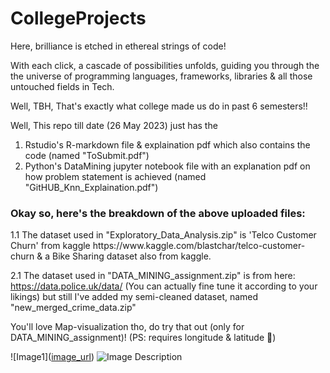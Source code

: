 # CollegeProjects
Here, brilliance is etched in ethereal strings of code!

With each click, a cascade of possibilities unfolds, guiding you through the the universe of 
programming languages, frameworks, libraries & all those untouched fields in Tech.

Well, TBH, That's exactly what college made us do in past 6 semesters!!

Well, This repo till date (26 May 2023) just has the 
  1. Rstudio's R-markdown file & explaination pdf which also contains the code (named "ToSubmit.pdf")
  2. Python's DataMining jupyter notebook file with an explanation pdf on how problem statement is achieved (named "GitHUB_Knn_Explaination.pdf")

<h3>Okay so, here's the breakdown of the above uploaded files: </h3>
1.1 The dataset used in "Exploratory_Data_Analysis.zip" is 'Telco Customer Churn' from kaggle https://www.kaggle.com/blastchar/telco-customer-churn & a Bike Sharing dataset also from kaggle.

2.1 The dataset used in "DATA_MINING_assignment.zip" is from here: https://data.police.uk/data/ (You can actually fine tune it according to your likings) but still I've added my semi-cleaned dataset, named "new_merged_crime_data.zip"

You'll love Map-visualization tho, do try that out (only for DATA_MINING_assignment)! (PS: requires longitude & latitude 🤩)



![Image1]([image_url](https://raw.githubusercontent.com/username/repository/branch/path/to/image.png
))
![Image Description](relative/path/to/image.png)





